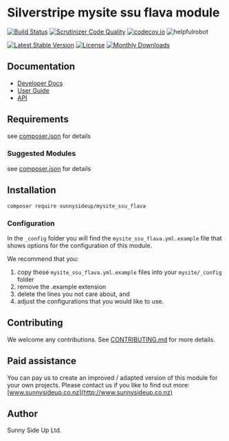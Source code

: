 # Silverstripe mysite ssu flava module
[![Build Status](https://travis-ci.org/sunnysideup/silverstripe-mysite_ssu_flava.svg?branch=master)](https://travis-ci.org/sunnysideup/silverstripe-mysite_ssu_flava)
[![Scrutinizer Code Quality](https://scrutinizer-ci.com/g/sunnysideup/silverstripe-mysite_ssu_flava/badges/quality-score.png?b=master)](https://scrutinizer-ci.com/g/sunnysideup/silverstripe-mysite_ssu_flava/?branch=master)
[![codecov.io](https://codecov.io/github/sunnysideup/silverstripe-mysite_ssu_flava/coverage.svg?branch=master)](https://codecov.io/github/sunnysideup/silverstripe-mysite_ssu_flava?branch=master)
![helpfulrobot](https://helpfulrobot.io/sunnysideup/mysite_ssu_flava/badge)

[![Latest Stable Version](https://poser.pugx.org/sunnysideup/mysite_ssu_flava/version)](https://packagist.org/packages/sunnysideup/mysite_ssu_flava)
[![License](https://poser.pugx.org/sunnysideup/mysite_ssu_flava/license)](https://packagist.org/packages/sunnysideup/mysite_ssu_flava)
[![Monthly Downloads](https://poser.pugx.org/sunnysideup/mysite_ssu_flava/d/monthly)](https://packagist.org/packages/sunnysideup/mysite_ssu_flava)


## Documentation



 * [Developer Docs](docs/en/INDEX.md)
 * [User Guide](docs/en/userguide.md)
 * [API](http://ssmods.com/apis/mysite_ssu_flava/docs/en/api/)

## Requirements



see [composer.json](composer.json) for details

### Suggested Modules



see [composer.json](composer.json) for details


## Installation


```
composer require sunnysideup/mysite_ssu_flava
```

### Configuration



In the `_config` folder you will find the `mysite_ssu_flava.yml.example`
file that shows options for the configuration of this module.

We recommend that you:

  1. copy these `mysite_ssu_flava.yml.example` files into your
`mysite/_config` folder
  2. remove the .example extension
  3. delete the lines you not care about, and
  4. adjust the configurations that you would like to use.


## Contributing



We welcome any contributions. See [CONTRIBUTING.md](CONTRIBUTING.md) for more details.

## Paid assistance



You can pay us to create an improved / adapted version of this module for your own projects.  Please contact us if you like to find out more: [www.sunnysideup.co.nz](http://www.sunnysideup.co.nz)

## Author



Sunny Side Up Ltd.
